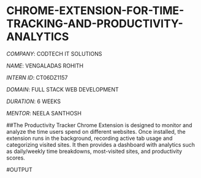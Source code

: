 # CHROME-EXTENSION-FOR-TIME-TRACKING-AND-PRODUCTIVITY-ANALYTICS

*COMPANY*: CODTECH IT SOLUTIONS

*NAME*: VENGALADAS ROHITH

*INTERN ID*: CT06DZ1157

*DOMAIN*: FULL STACK WEB DEVELOPMENT

*DURATION*: 6 WEEKS

*MENTOR*: NEELA SANTHOSH

##The Productivity Tracker Chrome Extension is designed to monitor and analyze the time users spend on different websites. Once installed, the extension runs in the background, recording active tab usage and categorizing visited sites. It then provides a dashboard with analytics such as daily/weekly time breakdowns, most-visited sites, and productivity scores.

#OUTPUT

